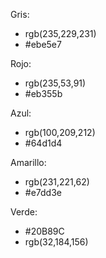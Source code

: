 Gris:
- rgb(235,229,231)
- #ebe5e7

Rojo:
- rgb(235,53,91)
- #eb355b

Azul:
- rgb(100,209,212)
- #64d1d4

Amarillo:
- rgb(231,221,62)
- #e7dd3e

Verde:
- #20B89C
- rgb(32,184,156)